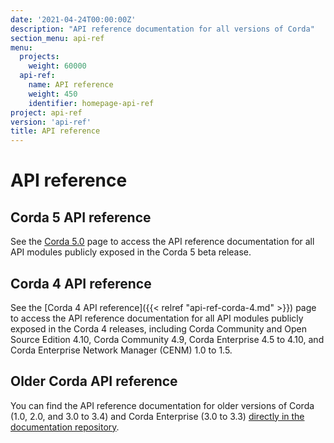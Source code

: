 ```yaml
---
date: '2021-04-24T00:00:00Z'
description: "API reference documentation for all versions of Corda"
section_menu: api-ref
menu:
  projects:
    weight: 60000
  api-ref:
    name: API reference
    weight: 450
    identifier: homepage-api-ref
project: api-ref
version: 'api-ref'
title: API reference
---
```



# API reference

## Corda 5 API reference

See the [Corda 5.0](../../en/api-ref/corda/5.0/java/index.html) page to access the API reference documentation for all API modules publicly exposed in the Corda 5 beta release.

## Corda 4 API reference

See the [Corda 4 API reference]({{< relref "api-ref-corda-4.md" >}}) page to access the API reference documentation for all API modules publicly exposed in the Corda 4 releases, including Corda Community and Open Source Edition 4.10, Corda Community 4.9, Corda Enterprise 4.5 to 4.10, and Corda Enterprise Network Manager (CENM) 1.0 to 1.5.

## Older Corda API reference

You can find the API reference documentation for older versions of Corda (1.0, 2.0, and 3.0 to 3.4) and Corda Enterprise (3.0 to 3.3) [directly in the documentation repository](https://github.com/corda/corda-docs-portal/tree/main/content/en/archived-docs/).
